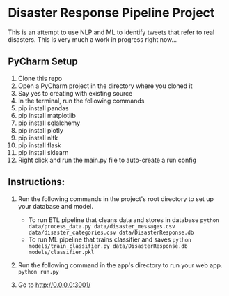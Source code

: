# Disaster Response Pipeline Project

This is an attempt to use NLP and ML to identify tweets that refer to real disasters. This is very much a work in progress right now...

## PyCharm Setup
<ol>
  <li>Clone this repo</li>
  <li>Open a PyCharm project in the directory where you cloned it</li>
  <li>Say yes to creating with existing source</li>
  <li>In the terminal, run the following commands</li>
  <li>pip install pandas</li> 
  <li>pip install matplotlib</li>
  <li>pip install sqlalchemy</li>
  <li>pip install plotly</li>
  <li>pip install nltk</li>
  <li>pip install flask</li>
  <li>pip install sklearn</li>
  <li>Right click and run the main.py file to auto-create a run config</li>
</ol>

## Instructions:
1. Run the following commands in the project's root directory to set up your database and model.

    - To run ETL pipeline that cleans data and stores in database
        `python data/process_data.py data/disaster_messages.csv data/disaster_categories.csv data/DisasterResponse.db`
    - To run ML pipeline that trains classifier and saves
        `python models/train_classifier.py data/DisasterResponse.db models/classifier.pkl`

2. Run the following command in the app's directory to run your web app.
    `python run.py`

3. Go to http://0.0.0.0:3001/

